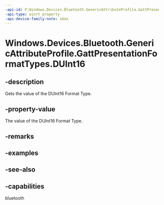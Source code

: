 ```yaml
---
-api-id: P:Windows.Devices.Bluetooth.GenericAttributeProfile.GattPresentationFormatTypes.DUInt16
-api-type: winrt property
-api-device-family-note: xbox
---
```


<!-- Property syntax
public byte DUInt16 { get; }
-->

# Windows.Devices.Bluetooth.GenericAttributeProfile.GattPresentationFormatTypes.DUInt16

## -description
Gets the value of the DUInt16 Format Type.

## -property-value
The value of the DUInt16 Format Type.

## -remarks

## -examples

## -see-also

## -capabilities
bluetooth
